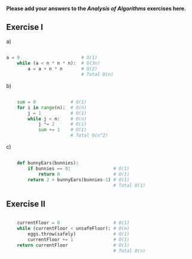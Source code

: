 #### Please add your answers to the ***Analysis of  Algorithms*** exercises here.

## Exercise I

a)  
```python

a = 0                       # O(1)
    while (a < n * n * n):  # O(3n) 
        a = a + n * n       # O(2)
                            # Total O(n)
```

b)
```python

    sum = 0             # O(1)
    for i in range(n):  # O(n)
        j = 1           # O(1)
        while j < n:    # O(n)
            j *= 2      # O(1)
            sum += 1    # O(1)
                        # Total O(n^2)
```
c)
```python

    def bunnyEars(bunnies):             
        if bunnies == 0:                # O(1)
            return 0                    # O(1)
        return 2 + bunnyEars(bunnies-1) # O(1)
                                        # Total O(1)
```
## Exercise II
```python

    currentFloor = 0                    # O(1)
    while (currentFloor < unsafeFloor): # O(n)
        eggs.throw(safely)              # O(1)
        currentFloor += 1               # O(1)
    return currentFloor                 # O(1)
                                        # Total O(n)
```